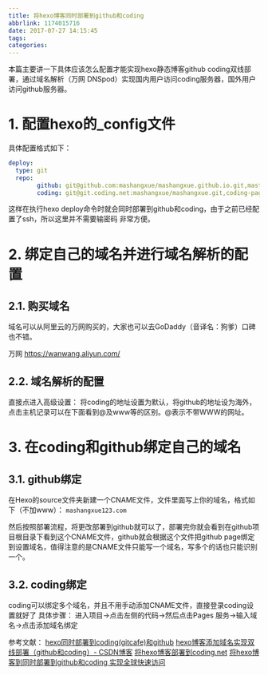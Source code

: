 ```yaml
---
title: 将hexo博客同时部署到github和coding
abbrlink: 1174015716
date: 2017-07-27 14:15:45
tags:
categories:
---
```

本篇主要讲一下具体应该怎么配置才能实现hexo静态博客github coding双线部署，通过域名解析（万网 DNSpod）实现国内用户访问coding服务器，国外用户访问github服务器。
<!-- more -->
# 1. 配置hexo的_config文件

具体配置格式如下：

```yml
deploy:
  type: git
  repo:
        github: git@github.com:mashangxue/mashangxue.github.io.git,master
        coding: git@git.coding.net:mashangxue/mashangxue.git,coding-pages

```
这样在执行hexo deploy命令时就会同时部署到github和coding，由于之前已经配置了ssh，所以这里并不需要输密码 非常方便。


# 2. 绑定自己的域名并进行域名解析的配置

## 2.1. 购买域名

域名可以从阿里云的万网购买的，大家也可以去GoDaddy（音译名：狗爹）口碑也不错。

万网 https://wanwang.aliyun.com/ 

## 2.2. 域名解析的配置

直接点进入高级设置：
将coding的地址设置为默认，将github的地址设为海外，点击主机记录可以在下面看到@及www等的区别。@表示不带WWW的网址。


# 3. 在coding和github绑定自己的域名

## 3.1. github绑定

在Hexo的source文件夹新建一个CNAME文件，文件里面写上你的域名，格式如下（不加www）：
`mashangxue123.com`

然后按照部署流程，将更改部署到github就可以了，部署完你就会看到在github项目根目录下看到这个CNAME文件，github就会根据这个文件把github page绑定到设置域名，值得注意的是CNAME文件只能写一个域名，写多个的话也只能识别一个。

## 3.2. coding绑定

coding可以绑定多个域名，并且不用手动添加CNAME文件，直接登录coding设置就好了
具体步骤：
进入项目->点击左侧的代码->然后点击Pages 服务->输入域名->点击添加域名绑定

参考文献：
[hexo同时部署到coding(gitcafe)和github](http://shomy.top/2016/03/03/hexo-in-coding-github/)
[hexo博客添加域名实现双线部署（github和coding）- CSDN博客](http://blog.csdn.net/qiuchengjia/article/details/52923156)
[将hexo博客部署到coding.net](http://www.ieclipse.cn/2016/09/08/Web/hexo-coding-pages/index.html#部署验证)
[将hexo博客到同时部署到github和coding 实现全球快速访问 ](http://xiaobin.me/2016/06/01/github-coding-deploy/)